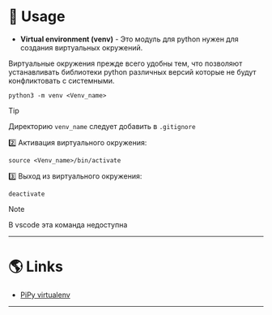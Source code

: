 # 🚀 Usage

- **Virtual environment (venv)** - Это модуль для python нужен для создания виртуальных окружений.

Виртуальные окружения прежде всего удобны тем, что позволяют устанавливать библиотеки python различных версий которые не будут конфликтовать с системными.

```shell
python3 -m venv <Venv_name>
```

>[!TIP] 
>Директорию `venv_name` следует добавить в `.gitignore`

2️⃣ Активация виртуального окружения:

```shell
source <Venv_name>/bin/activate
```

3️⃣ Выход из виртуального окружения:

```shell
deactivate
```

> [!NOTE]
> В vscode эта команда недоступна

---

# 🌎 Links

- [PiPy virtualenv](https://pypi.org/project/virtualenv/)

---
